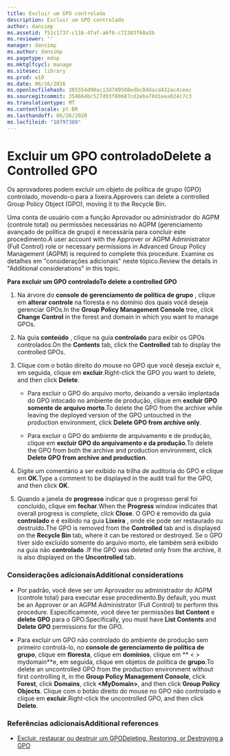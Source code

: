 ```yaml
---
title: Excluir um GPO controlado
description: Excluir um GPO controlado
author: dansimp
ms.assetid: f51c1737-c116-4faf-a6f6-c72303f60a3b
ms.reviewer: ''
manager: dansimp
ms.author: dansimp
ms.pagetype: mdop
ms.mktglfcycl: manage
ms.sitesec: library
ms.prod: w10
ms.date: 06/16/2016
ms.openlocfilehash: 365554d90ac13d749508edbc84dacd432ac4ceec
ms.sourcegitcommit: 354664bc527d93f80687cd2eba70d1eea024c7c3
ms.translationtype: MT
ms.contentlocale: pt-BR
ms.lasthandoff: 06/26/2020
ms.locfileid: "10797380"
---
```

# <span data-ttu-id="03555-103">Excluir um GPO controlado</span><span class="sxs-lookup"><span data-stu-id="03555-103">Delete a Controlled GPO</span></span>


<span data-ttu-id="03555-104">Os aprovadores podem excluir um objeto de política de grupo (GPO) controlado, movendo-o para a lixeira.</span><span class="sxs-lookup"><span data-stu-id="03555-104">Approvers can delete a controlled Group Policy Object (GPO), moving it to the Recycle Bin.</span></span>

<span data-ttu-id="03555-105">Uma conta de usuário com a função Aprovador ou administrador do AGPM (controle total) ou permissões necessárias no AGPM (gerenciamento avançado de política de grupo) é necessária para concluir este procedimento.</span><span class="sxs-lookup"><span data-stu-id="03555-105">A user account with the Approver or AGPM Administrator (Full Control) role or necessary permissions in Advanced Group Policy Management (AGPM) is required to complete this procedure.</span></span> <span data-ttu-id="03555-106">Examine os detalhes em "considerações adicionais" neste tópico.</span><span class="sxs-lookup"><span data-stu-id="03555-106">Review the details in "Additional considerations" in this topic.</span></span>

**<span data-ttu-id="03555-107">Para excluir um GPO controlado</span><span class="sxs-lookup"><span data-stu-id="03555-107">To delete a controlled GPO</span></span>**

1.  <span data-ttu-id="03555-108">Na árvore do **console de gerenciamento de política de grupo** , clique em **alterar controle** na floresta e no domínio dos quais você deseja gerenciar GPOs.</span><span class="sxs-lookup"><span data-stu-id="03555-108">In the **Group Policy Management Console** tree, click **Change Control** in the forest and domain in which you want to manage GPOs.</span></span>

2.  <span data-ttu-id="03555-109">Na guia **conteúdo** , clique na guia **controlado** para exibir os GPOs controlados.</span><span class="sxs-lookup"><span data-stu-id="03555-109">On the **Contents** tab, click the **Controlled** tab to display the controlled GPOs.</span></span>

3.  <span data-ttu-id="03555-110">Clique com o botão direito do mouse no GPO que você deseja excluir e, em seguida, clique em **excluir**.</span><span class="sxs-lookup"><span data-stu-id="03555-110">Right-click the GPO you want to delete, and then click **Delete**.</span></span>

    -   <span data-ttu-id="03555-111">Para excluir o GPO do arquivo morto, deixando a versão implantada do GPO intocado no ambiente de produção, clique em **excluir GPO somente de arquivo morto**.</span><span class="sxs-lookup"><span data-stu-id="03555-111">To delete the GPO from the archive while leaving the deployed version of the GPO untouched in the production environment, click **Delete GPO from archive only**.</span></span>

    -   <span data-ttu-id="03555-112">Para excluir o GPO do ambiente de arquivamento e de produção, clique em **excluir GPO do arquivamento e da produção**.</span><span class="sxs-lookup"><span data-stu-id="03555-112">To delete the GPO from both the archive and production environment, click **Delete GPO from archive and production**.</span></span>

4.  <span data-ttu-id="03555-113">Digite um comentário a ser exibido na trilha de auditoria do GPO e clique em **OK**.</span><span class="sxs-lookup"><span data-stu-id="03555-113">Type a comment to be displayed in the audit trail for the GPO, and then click **OK**.</span></span>

5.  <span data-ttu-id="03555-114">Quando a janela de **progresso** indicar que o progresso geral foi concluído, clique em **fechar**.</span><span class="sxs-lookup"><span data-stu-id="03555-114">When the **Progress** window indicates that overall progress is complete, click **Close**.</span></span> <span data-ttu-id="03555-115">O GPO é removido da guia **controlado** e é exibido na guia **Lixeira** , onde ele pode ser restaurado ou destruído.</span><span class="sxs-lookup"><span data-stu-id="03555-115">The GPO is removed from the **Controlled** tab and is displayed on the **Recycle Bin** tab, where it can be restored or destroyed.</span></span> <span data-ttu-id="03555-116">Se o GPO tiver sido excluído somente do arquivo morto, ele também será exibido na guia não **controlado** .</span><span class="sxs-lookup"><span data-stu-id="03555-116">If the GPO was deleted only from the archive, it is also displayed on the **Uncontrolled** tab.</span></span>

### <span data-ttu-id="03555-117">Considerações adicionais</span><span class="sxs-lookup"><span data-stu-id="03555-117">Additional considerations</span></span>

-   <span data-ttu-id="03555-118">Por padrão, você deve ser um Aprovador ou administrador do AGPM (controle total) para executar esse procedimento.</span><span class="sxs-lookup"><span data-stu-id="03555-118">By default, you must be an Approver or an AGPM Administrator (Full Control) to perform this procedure.</span></span> <span data-ttu-id="03555-119">Especificamente, você deve ter permissões **list Content** e **delete GPO** para o GPO.</span><span class="sxs-lookup"><span data-stu-id="03555-119">Specifically, you must have **List Contents** and **Delete GPO** permissions for the GPO.</span></span>

-   <span data-ttu-id="03555-120">Para excluir um GPO não controlado do ambiente de produção sem primeiro controlá-lo, no **console de gerenciamento de política de grupo**, clique em **floresta**, clique em **domínios**, clique em \*\* &lt; &gt; mydomain\*\*e, em seguida, clique em objetos de política de **grupo**.</span><span class="sxs-lookup"><span data-stu-id="03555-120">To delete an uncontrolled GPO from the production environment without first controlling it, in the **Group Policy Management Console**, click **Forest**, click **Domains**, click **&lt;MyDomain&gt;**, and then click **Group Policy Objects**.</span></span> <span data-ttu-id="03555-121">Clique com o botão direito do mouse no GPO não controlado e clique em **excluir**.</span><span class="sxs-lookup"><span data-stu-id="03555-121">Right-click the uncontrolled GPO, and then click **Delete**.</span></span>

### <span data-ttu-id="03555-122">Referências adicionais</span><span class="sxs-lookup"><span data-stu-id="03555-122">Additional references</span></span>

-   [<span data-ttu-id="03555-123">Excluir, restaurar ou destruir um GPO</span><span class="sxs-lookup"><span data-stu-id="03555-123">Deleting, Restoring, or Destroying a GPO</span></span>](deleting-restoring-or-destroying-a-gpo-agpm30ops.md)

 

 





